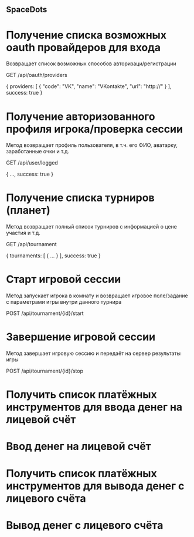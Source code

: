 ## SpaceDots

# Получение списка возможных oauth провайдеров для входа
Возвращает список возможных способов авторизаци/регистрации

GET /api/oauth/providers

{
  providers: [
    {
      "code": "VK",
      "name": "VKontakte",
      "url": "http://"
    }
  ],
  success: true
}

# Получение авторизованного профиля игрока/проверка сессии
Метод возвращает профиль пользователя, в т.ч. его ФИО, аватарку, заработанные очки и т.д.

GET /api/user/logged

{
 ...,
 success: true
}

# Получение списка турниров (планет)
Метод возвращает полный список турниров с информацией о цене участия и т.д.

GET /api/tournament

{
  tournaments: [
    {
     ...
    }
  ],
  success: true
}

# Старт игровой сессии
Метод запускает игрока в комнату и возвращает игровое поле/задание с параметрами игры внутри данного турнира

POST /api/tournament/{id}/start

# Завершение игровой сессии
Метод завершает игровую сессию и передаёт на сервер результаты игры

POST /api/tournament/{id}/stop

# Получить список платёжных инструментов для ввода денег на лицевой счёт

# Ввод денег на лицевой счёт

# Получить список платёжных инструментов для вывода денег с лицевого счёта

# Вывод денег с лицевого счёта
